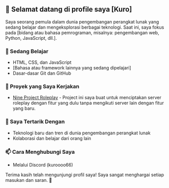 ## 👋 Selamat datang di profile saya [Kuro]

Saya seorang pemula dalam dunia pengembangan perangkat lunak yang sedang belajar dan mengeksplorasi berbagai teknologi. Saat ini, saya fokus pada [bidang atau bahasa pemrograman, misalnya: pengembangan web, Python, JavaScript, dll.].

### 🌱 Sedang Belajar

- HTML, CSS, dan JavaScript
- [Bahasa atau framework lainnya yang sedang dipelajari]
- Dasar-dasar Git dan GitHub

### 🔭 Proyek yang Saya Kerjakan

- [Nine Project Roleplay](https://discord.gg/BKg3P9GED4) - Project ini saya buat untuk menciptakan server roleplay dengan fitur yang dulu tanpa mengikuti server lain dengan fitur yang baru.

### 🤔 Saya Tertarik Dengan

- Teknologi baru dan tren di dunia pengembangan perangkat lunak
- Kolaborasi dan belajar dari orang lain

### 📫 Cara Menghubungi Saya
- Melalui Discord (kuroooo66)

Terima kasih telah mengunjungi profil saya! Saya sangat menghargai setiap masukan dan saran. 🙌

